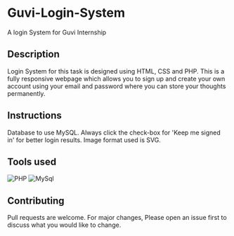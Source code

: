 # Guvi-Login-System
A login System for Guvi Internship

## Description
Login System for this task is designed using HTML, CSS and PHP. This is a fully responsive webpage which allows you to sign up and create your own account using your email and password where you can store your thoughts permanently.

## Instructions
Database to use MySQL. Always click the check-box for 'Keep me signed in' for better login results. Image format used is SVG.
## Tools used
![PHP](https://cdn.iconscout.com/icon/free/png-256/php-2038871-1720084.png)
![MySql](https://encrypted-tbn0.gstatic.com/images?q=tbn%3AANd9GcRpl1hUN8vv7qvTSABU39ZGCt00b0W9VqOuaIWhTxdKpUQxFCc9)

## Contributing
Pull requests are welcome. For major changes, Please open an issue first to discuss what you would like to change.



